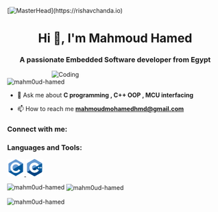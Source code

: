 
[![MasterHead](https://1.bp.blogspot.com/-7A4WynwLsM...)](https://rishavchanda.io)
<h1 align="center">Hi 👋, I'm Mahmoud Hamed</h1>
<h3 align="center">A passionate Embedded Software developer from Egypt</h3>
<img align="right" alt="Coding" width="400" src="https://institute.careerguide.com/wp-content/uploads/2020/10/e426702edf874b181aced1e2fa5c6cde.gif">

<p align="left"> <img src="https://komarev.com/ghpvc/?username=mahm0ud-hamed&label=Profile%20views&color=0e75b6&style=flat" alt="mahm0ud-hamed" /> </p>

- 💬 Ask me about **C programming , C++ OOP , MCU interfacing**

- 📫 How to reach me **mahmoudmohamedhmd@gmail.com**

<h3 align="left">Connect with me:</h3>
<p align="left">
</p>

<h3 align="left">Languages and Tools:</h3>
<p align="left"> <a href="https://www.cprogramming.com/" target="_blank" rel="noreferrer"> <img src="https://raw.githubusercontent.com/devicons/devicon/master/icons/c/c-original.svg" alt="c" width="40" height="40"/> </a> <a href="https://www.w3schools.com/cpp/" target="_blank" rel="noreferrer"> <img src="https://raw.githubusercontent.com/devicons/devicon/master/icons/cplusplus/cplusplus-original.svg" alt="cplusplus" width="40" height="40"/> </a> </p>

<p><img align="left" src="https://github-readme-stats.vercel.app/api/top-langs?username=mahm0ud-hamed&show_icons=true&locale=en&layout=compact" alt="mahm0ud-hamed" /></p>

<p>&nbsp;<img align="center" src="https://github-readme-stats.vercel.app/api?username=mahm0ud-hamed&show_icons=true&locale=en" alt="mahm0ud-hamed" /></p>

<p><img align="center" src="https://github-readme-streak-stats.herokuapp.com/?user=mahm0ud-hamed&" alt="mahm0ud-hamed" /></p>
